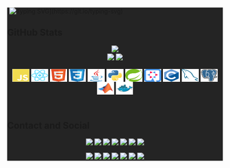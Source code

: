 <div style="background-color: #242424;">
            
  [![Typing SVG](https://readme-typing-svg.herokuapp.com/?color=FF0000&size=35&center=true&vCenter=true&width=1000&lines=Olá.Sou+Lucas+Ramon;Um+desenvolvedor+em+desenvolvimento;)](https://git.io/typing-svg)


## GitHub Stats 




  <div align="center">
    <img height="180em" src="https://github-readme-streak-stats.herokuapp.com?user=lramon2001&theme=algolia&include_all_commits=true"/>
</div>

<div align="center">
  <a href="https://github.com/lramon2001">
  <img height="175em" src="https://github-readme-stats.vercel.app/api?username=lramon2001&show_icons=true&theme=algolia&include_all_commits=true"/>
  <img height="175em" src="https://github-readme-stats.vercel.app/api/top-langs?username=lramon2001&show_icons=true&theme=algolia&include_all_commits=true&layout=compact&langs_count=16&hide=javascript,HTML,css"/>
  </a>
</div>
 
<div>
<div style="display: inline_block" align="center"><br>
  <img align="center" alt="Judeu-Js" height="30" width="40" src="https://raw.githubusercontent.com/devicons/devicon/master/icons/javascript/javascript-plain.svg">
  <img align="center" alt="Judeu-React" height="30" width="40" src="https://raw.githubusercontent.com/devicons/devicon/master/icons/react/react-original.svg">
  <img align="center" alt="Judeu-HTML" height="30" width="40" src="https://raw.githubusercontent.com/devicons/devicon/master/icons/html5/html5-original.svg">
  <img align="center" alt="Judeu-CSS" height="30" width="40" src="https://raw.githubusercontent.com/devicons/devicon/master/icons/css3/css3-original.svg">
  <img align="center" alt="Judeu-Java" height="30" width="40" src="https://raw.githubusercontent.com/devicons/devicon/master/icons/java/java-original.svg">
  <img align="center" alt="Judeu-Python" height="30" width="40" src="https://raw.githubusercontent.com/devicons/devicon/master/icons/python/python-original.svg">
  <img align="center" alt="Judeu-Spring" height="30" width="40" src="https://raw.githubusercontent.com/devicons/devicon/master/icons/spring/spring-original.svg">
  <img align="center" alt="Quarkus" height="30" width="40" src="https://raw.githubusercontent.com/quarkusio/quarkus/main/extensions/vertx-http/deployment/src/main/resources/dev-static/images/quarkus_icon_rgb_reverse.svg">
  <img align="center" alt="Judeu-C" height="30" width="40" src="https://raw.githubusercontent.com/devicons/devicon/master/icons/c/c-original.svg">
  <img align="center" alt="Judeu-Mysql" height="30" width="40" src="https://raw.githubusercontent.com/devicons/devicon/master/icons/mysql/mysql-original.svg">
   <img align="center" alt="Judeu-Mysql" height="30" width="40" src="https://raw.githubusercontent.com/devicons/devicon/master/icons/postgresql/postgresql-original.svg">
   <img align="center" alt="Judeu-Mysql" height="30" width="40" src="https://raw.githubusercontent.com/devicons/devicon/master/icons/matlab/matlab-original.svg">
      <img align="center" alt="Judeu-Mysql" height="30" width="40" src="https://raw.githubusercontent.com/devicons/devicon/master/icons/docker/docker-original.svg">


 </div> 



  
 

 
 <p align="center">
 
   </p>
    
    
    
   
   <div style="display: inline_block" align="center"><br>
   
</div>
   
   
   

## Contact and Social


<div>
<p align="center">
 <a href="https://www.facebook.com/lucas.ramon.37669" target="_blank"><img src="https://img.shields.io/badge/Facebook-1877F2?style=for-the-badge&logo=facebook&logoColor=white" target="_blank">
</a>
 <a href="https://www.instagram.com/lramon2001/" target="_blank"><img src="https://img.shields.io/badge/-Instagram-%23E4405F?style=for-the-badge&logo=instagram&logoColor=white" target="_blank">
</a>
 <a href="https://www.facebook.com/messages/t/lucas.ramon.37669" target="_blank"><img src="https://img.shields.io/badge/Messenger-00B2FF?style=for-the-badge&logo=messenger&logoColor=white" target="_blank">
</a>
<a href="https://wa.me/5561995192828" target="_blank"><img src="https://img.shields.io/badge/WhatsApp-25D366?style=for-the-badge&logo=whatsapp&logoColor=white" target="_blank"></a> 
<a href="https://t.me/lramon2001" target="_blank"><img src="https://img.shields.io/badge/Telegram-2CA5E0?style=for-the-badge&logo=telegram&logoColor=white" target="_blank">
</a>
 <a href="https://twitter.com/lramon2001" target="_blank"><img src="https://img.shields.io/badge/Twitter-1DA1F2?style=for-the-badge&logo=twitter&logoColor=white" target="_blank"></a> 
<a href="https://discord.com/channels/@me/827220542175445003" target="_blank"><img src="https://img.shields.io/badge/Discord-7289DA?style=for-the-badge&logo=discord&logoColor=white" target="_blank">
</a>
  </div>
  <div align ="center">

  <div>
  <a href="https://www.linkedin.com/in/lucas-ramon-alves-de-oliveira/" target="_blank"><img src="https://img.shields.io/badge/-LinkedIn-%230077B5?style=for-the-badge&logo=linkedin&logoColor=white" target="_blank">
</a>
 <a href = "mailto: lucasoliveirainor3105@gmail.com"><img src="https://img.shields.io/badge/Gmail-D14836?style=for-the-badge&logo=gmail&logoColor=white" target="_blank">
</a>
 <a href="https://www.kaggle.com/lramon2001" target="_blank"><img src="https://img.shields.io/badge/Kaggle-20BEFF?style=for-the-badge&logo=Kaggle&logoColor=white" target="_blank">
</a>
  <a href="https://gitlab.com/lucasoliveirainor3105" target="_blank"><img src="https://img.shields.io/badge/GitLab-330F63?style=for-the-badge&logo=gitlab&logoColor=white" target="_blank">
</a>
<a href="https://bitbucket.org/lramon2001/" target="_blank"><img src="https://img.shields.io/badge/Bitbucket-330F63?style=for-the-badge&logo=bitbucket&logoColor=white" target="_blank">
</a>
 <a href="https://www.youtube.com/channel/UCg97XrhNMzxuEYHyjBg0OHQ" target="_blank"><img src="https://img.shields.io/badge/YouTube-FF0000?style=for-the-badge&logo=youtube&logoColor=white" target="_blank">
</a>
 <a href="https://www.twitch.tv/lramon2001" target="_blank"><img src="https://img.shields.io/badge/Twitch-9146FF?style=for-the-badge&logo=twitch&logoColor=white" target="_blank">
</a>
  </div>
  
</div>



  

 
